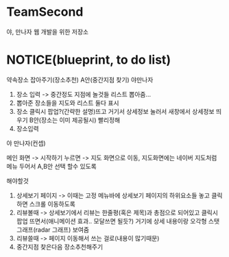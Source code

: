 # TeamSecond
야, 만나자 웹 개발을 위한 저장소

# NOTICE(blueprint, to do list)
약속장소 잡아주기(장소추천)
A안(중간지점 찾기) 야만나자
1. 장소 입력 -> 중간정도 지점에 놀것들 리스트 뽑아줌…
2. 뽑아준 장소들을 지도와 리스트 둘다 표시
3. 장소 클릭시 팝업?(간략한 설명)뜨고 거기서 상세정보 눌러서 새창에서 상세정보 띄우기
B안(장소는 이미 제공될시) 빨리정해
1. 장소입력

야 만나자(컨셉) 

메인 화면 -> 시작하기 누르면 -> 지도 화면으로 이동, 지도화면에는 네이버 지도처럼 메뉴 두어서 A,B안 선택 할수 있도록


해야할것

1. 상세보기 페이지 -> 이때는 고정 메뉴바에 상세보기 페이지의 하위요소들 놓고 클릭하면 스크롤 이동하도록
2. 리뷰볼때 -> 상세보기에서 리뷰는 한줄평(혹은 제목)과 총점으로 되어있고 클릭시 팝업 뜨면서(애니메이션 효과.. 모달쓰면 될듯?) 거기에 상세 내용이랑 오각형 스탯 그래프(radar 그래프) 보여줌
3. 리뷰쓸때 -> 페이지 이동해서 쓰는 걸로(내용이 많기때문)
4. 중간지점 찾은다음 장소추천해주기

